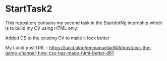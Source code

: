 # StartTask2
This repository contains my second task in the StartdotNg internship which is to build my CV using HTML only.

Added CS to the existing CV to make it look better

My Lucid post URL - https://lucid.blog/emmanuellar805/post/css-the-game-changer-how-css-has-made-html-better-d61